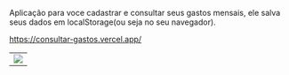 Aplicação para voce cadastrar e consultar seus gastos mensais, ele salva seus dados em localStorage(ou seja no seu navegador).

 https://consultar-gastos.vercel.app/
 
<table>
  <tr>
    <td>
      <img src="https://i.pinimg.com/originals/e4/bf/f2/e4bff2f36ed095ae3b7bfd85463d8785.png">
    </td>
  </tr>
</table>
